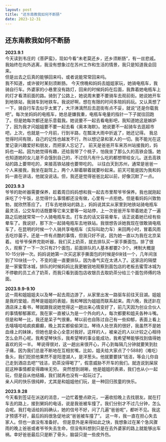 ```yaml
---
layout: post
title: "还东南教我如何不断肠"
date: 2023-12-31
---
```

## 还东南教我如何不断肠
     
**2023.9.1**  
今天读到韦庄的《菩萨蛮》，现如今看“未老莫还乡，还乡须断肠”，有一丝悲戚。  
我始终在向外逃离，我没有想象过在苏州工作和生活的情景，我只是知道我会回来。  
但是出去之后真的能够回来吗，或者说能常常回来吗。  
我不知道，或许彼时某刻须断肠。
今天傍晚和妈妈去姐姐家玩，她骑电瓶车，我骑自行车。外婆家的小巷里没有路灯，回来的时候妈妈在后面，我靠着她电瓶车上的灯才看清前面的路。骑到了公路上，她说周末要不要骑车去观前街。她说她开车到地铁站，我骑车到地铁车。我说好啊，想在有限的时间多陪妈妈玩。又认真想了一下，骑自行车去似乎太累了，大汗淋漓然后去逛街有点不妥，就说“还是你载我吧”。每次坐妈妈的电瓶车，她总是嫌我重，电瓶车电量的指针一下子就往回跑了。但是她每次都还是乐意载我。她说要不一起去看电影吧，我知道她这是嫉妒了，因为我才问姐姐要不要一起去看《奥本海默》。她说要不一起骑车去逛超市吧，上次，也就是一个月前，行到半路，在瓢泼大雨中折返了，她还记得。
我总觉得时间有限，自己的记性也越发不行，所以想记录和家人的一切。我不能光在这里记录兴趣爱好和朋友，而把家人忘记了。
前天是爸爸开车来苏州站接我的，妈妈也一起。因为她觉得有趣，还给我带了个桃子，怕我坐了那么久的高铁会饿。她也知道她的女儿是不会饿到自己的，不过但凡有什么吃的都想带给女儿。送去高铁站的路上要带吃的，来接高铁站接也要带吃的。
以往白天到苏州，通常是爸爸一个人来接我，我坐在副驾上，两个人聊着聊着就要吵起来。前天可能是因为我和妈妈一直在讲话，他就没说话。但，我还是觉得爸爸比起以前，好像沉默了一点。

**2023.9.3**  
爷爷的助听器需要保养，趁着周日妈妈想和我一起去市里帮爷爷保养。我也就刚起床吃了个午饭，总觉得什么事情都还没有做，心里有一点拒绝。但是看妈妈兴致勃勃，就欣然答应了。
打车去地铁站的路上，妈妈说其实从家里到地铁站骑电瓶车最灵活，公交车的话既要等它来又要等一站站停，上一次爸爸开车带着她走了一遍路之后她就常常一个人骑电瓶车去。打车去的话又容易晕车，话正说着她已经有些晕车了。我说好，那下次一起骑电瓶车去地铁站。我很想告诉她我现在很敢骑电瓶车了，在昆明的时候一个人骑共享电瓶车（实际叫助力车）来回两小时，冒着风雨去吃炒菌子。还是一件有点酷的事情，但我只好不说，因为她一直以为我在北京呆着。
给爷爷保养完助听器，我们买上奶茶，就去排队买一家手撕面包。排了很久，观察了一下一次只有21个面包，前面排队的人基本都要2-3个。烤制大概是10-15分钟一次。妈妈说她第一次买这家手撕面包的时候是6块钱一个，几年间涨到了10块钱一个，不变的是一直要排队，因为香气实在太诱人了。这家店的隔壁是一家蜜雪冰城，排队的时候妈妈比我更敏锐地观察到面包店的老板去蜜雪冰城为不停歇的员工点了奶茶，而我只看到面包店收银员去取奶茶分给三个面包师傅的场面。

**2023.9.9-9.10**  
这一周和姐姐姐夫以及琴一起去周边游了，从家里出发一路驱车前往天目湖。姐姐是我的堂姐，而琴是姐姐的表姐，我和琴因为姐姐而联系起来。周六晚，我还趴在酒店床上看书，琴就跟我说她觉得这一趟出来心情变好了，前几天因为创业合伙人的事情郁郁寡欢。我在家一直被认为是一个外向的人，每次都要和姐夫各种斗嘴。但是和琴一比，我还是呆子气很重。琴以前也自陈过自己有一些抑郁，表面上看上去嘻嘻哈哈疯疯癫癫，晚上其实都偷偷哭泣。琴待人处世真的很好，我虽然不是她血缘上的妹妹，但她也是全心全意对我好。这样的人，被亲近的人以计较之心相待怎么会开心呢。我希望琴快乐，我希望琴的事业能成功，我希望琴能够找到值得她喜欢的另一半。
琴说得很对，这一趟出来很开心，开心到每隔几分钟就要笑到肚子痛，因为我们总是不断地在互相贫嘴，比如，姐夫给大家点了个588的（难吃）鱼头，我们贬损他果然不是阳澄湖人，是洋葱头。他就要要挟“钱洁，等会儿你自己走到酒店去吧”“钱洁，奶茶没得喝了”，假意威胁不开车的我们。就连说到屎尿屁这种事情都变得趣味无穷。
突然想到胡晰，他是姐姐的表弟，我们也从小一起玩，但是自从他结婚，我们就再也没有一起玩过了。  
亲人间的快乐很纯粹，尤其是和姐姐他们玩，是一种回归孩童的快乐。

**2023.9.28**  
今天看到签证在派送的消息，一边忙着整点欧元，一遍收拾晚上去找朋友。就在打车去的路上，接到舅妈的电话，说是我爸被车撞了。我们分别才不过几分钟，怎么会呢。我打电话给妈妈确认，她的信号不好，问了几遍“爸爸呢”，都听不见。我这才预感不好，最后妈妈很急促地说“爸爸被车撞了”。
这一年，我一直在担心失去家人。但也一直没有准备好。
但是意外是来得如此之快，我想象过在某个急风骤雨的晚上爸爸或者爷爷失去生命，但没有料想到只是在去外婆家的路上就能够出车祸。幸好爸爸最后只是断了骨头，脑袋只是一些皮外伤。

